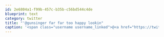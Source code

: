 ```yaml
---
id: 2e6804a1-f99b-457c-b35b-c56bd544c4de
blueprint: text
category: twitter
title: "'@gunsinger far far too happy lookin"
caption: '<span class="username username_linked">@<a href="https://twitter.com/gunsinger" title="Cynthia Gunsinger">gunsinger</a></span> far far too happy lookin'
---
```

